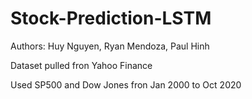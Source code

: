 # Stock-Prediction-LSTM

Authors: Huy Nguyen, Ryan Mendoza, Paul Hinh

Dataset pulled fron Yahoo Finance

Used SP500 and Dow Jones fron Jan 2000 to Oct 2020
